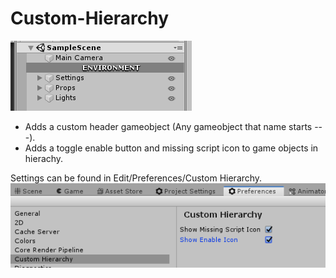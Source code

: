 # Custom-Hierarchy

![Show Case](/images/showcase.png)

* Adds a custom header gameobject (Any gameobject that name starts ---).
* Adds a toggle enable button and missing script icon to game objects in hierachy.

Settings can be found in Edit/Preferences/Custom Hierarchy.
![Show Case](/images/settings.png)
